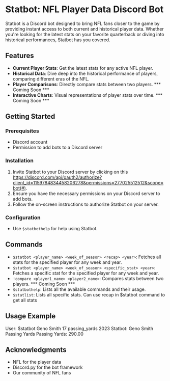 # Statbot: NFL Player Data Discord Bot

Statbot is a Discord bot designed to bring NFL fans closer to the game by providing instant access to both current and historical player data. Whether you're looking for the latest stats on your favorite quarterback or diving into historical performances, Statbot has you covered.

## Features

- **Current Player Stats**: Get the latest stats for any active NFL player.
- **Historical Data**: Dive deep into the historical performance of players, comparing different eras of the NFL.
- **Player Comparisons**: Directly compare stats between two players. *** Coming Soon ***
- **Interactive Charts**: Visual representations of player stats over time. *** Coming Soon ***

## Getting Started

### Prerequisites

- Discord account
- Permission to add bots to a Discord server

### Installation

1. Invite Statbot to your Discord server by clicking on this https://discord.com/api/oauth2/authorize?client_id=1159784834458206278&permissions=277025512512&scope=bot(#).
2. Ensure you have the necessary permissions on your Discord server to add bots.
3. Follow the on-screen instructions to authorize Statbot on your server.

### Configuration

- Use `$statbothelp` for help using Statbot.

## Commands

- `$statbot <player_name> <week_of_season> <recap> <year>`: Fetches all stats for the specified player for any week and year.
- `$statbot <player_name> <week_of_season> <specific_stat> <year>`: Fetches a specific stat for the specified player for any week and year.
- `!compare <player1_name> <player2_name>`: Compares stats between two players. *** Coming Soon ***
- `$statbothelp`: Lists all the available commands and their usage.
- `$statlist`: Lists all specific stats. Can use recap in $statbot command to get all stats

## Usage Example

User: $statbot Geno Smith 17 passing_yards 2023
Statbot: Geno Smith Passing Yards
Passing Yards: 290.00


## Acknowledgments

- NFL for the player data
- Discord.py for the bot framework
- Our community of NFL fans
